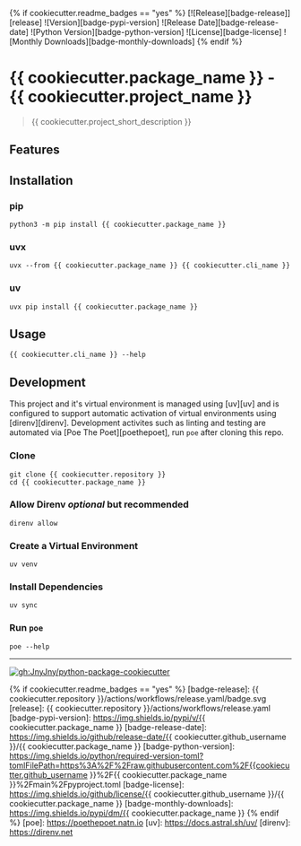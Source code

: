 {% if cookiecutter.readme_badges == "yes" %}
[![Release][badge-release]][release]
![Version][badge-pypi-version]
![Release Date][badge-release-date]
![Python Version][badge-python-version]
![License][badge-license]
![Monthly Downloads][badge-monthly-downloads]
{% endif %}
# {{ cookiecutter.package_name }} - {{ cookiecutter.project_name }}

> {{ cookiecutter.project_short_description }}

<!-- project description -->

## Features

<!-- project features --> 

## Installation

### pip

```console
python3 -m pip install {{ cookiecutter.package_name }}
```

### uvx
```console
uvx --from {{ cookiecutter.package_name }} {{ cookiecutter.cli_name }}
```

### uv

```console
uvx pip install {{ cookiecutter.package_name }}
```

## Usage

```console
{{ cookiecutter.cli_name }} --help
```


## Development

This project and it's virtual environment is managed using [uv][uv] and
is configured to support automatic activation of virtual environments
using [direnv][direnv]. Development activites such as linting and testing
are automated via [Poe The Poet][poethepoet], run `poe` after cloning
this repo.

### Clone
```console
git clone {{ cookiecutter.repository }}
cd {{ cookiecutter.package_name }}
```
### Allow Direnv _optional_ but recommended
```console
direnv allow
```

### Create a Virtual Environment
```console
uv venv
```
### Install Dependencies
```console
uv sync
```
### Run `poe`
```console
poe --help
```

<hr>

[![gh:JnyJny/python-package-cookiecutter][python-package-cookiecutter-badge]][python-package-cookiecutter]

<!-- End Links -->

[python-package-cookiecutter-badge]: https://img.shields.io/badge/Made_With_Cookiecutter-python--package--cookiecutter-green?style=for-the-badge
[python-package-cookiecutter]: https://github.com/JnyJny/python-package-cookiecutter

{% if cookiecutter.readme_badges == "yes" %}
[badge-release]: {{ cookiecutter.repository }}/actions/workflows/release.yaml/badge.svg
[release]: {{ cookiecutter.repository }}/actions/workflows/release.yaml
[badge-pypi-version]: https://img.shields.io/pypi/v/{{ cookiecutter.package_name }}
[badge-release-date]: https://img.shields.io/github/release-date/{{ cookiecutter.github_username }}/{{ cookiecutter.package_name }}
[badge-python-version]: https://img.shields.io/python/required-version-toml?tomlFilePath=https%3A%2F%2Fraw.githubusercontent.com%2F{{cookiecutter.github_username }}%2F{{ cookiecutter.package_name }}%2Fmain%2Fpyproject.toml
[badge-license]: https://img.shields.io/github/license/{{ cookiecutter.github_username }}/{{ cookiecutter.package_name }}
[badge-monthly-downloads]: https://img.shields.io/pypi/dm/{{ cookiecutter.package_name }}
{% endif %}
[poe]: https://poethepoet.natn.io
[uv]: https://docs.astral.sh/uv/
[direnv]: https://direnv.net
